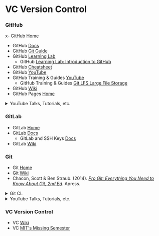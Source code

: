 # VC Version Control

### GitHub<br>
x- GitHub [Home](https://github.com)<br>
- GitHub [Docs](https://docs.github.com/en)<br>
- GitHub [Git Guide](https://github.com/git-guides/)<br>
- GitHub [Learning Lab](https://lab.github.com)<br>
  - GitHub [Learning Lab: Introduction to GitHub](https://lab.github.com/githubtraining/introduction-to-github)<br>
- GitHub [Cheatsheet](https://training.github.com/downloads/github-git-cheat-sheet/)<br>
- GitHub [YouTube](https://www.youtube.com/channel/UC7c3Kb6jYCRj4JOHHZTxKsQ)
- GitHub Training & Guides [YouTube](https://www.youtube.com/channel/UCP7RrmoueENv9TZts3HXXtw)<br>
  - GitHub Training & Guides [Git LFS Large File Storage](https://www.youtube.com/watch?v=uLR1RNqJ1Mw)<br>
- GitHub [Wiki](https://en.wikipedia.org/wiki/GitHub)<br>
- GitHub Pages [Home](https://pages.github.com)<br>
<details><summary>YouTube Talks, Tutorials, etc.</summary><br>

- "Git & GitHub Crash Course For Beginners". (2017). Traversy Media. [YouTube](https://www.youtube.com/watch?v=SWYqp7iY_Tc).<br>
- "Git and GitHub for Beginners - Crash Course". (2020). freeCodeCamp.org. [YouTube](https://www.youtube.com/watch?v=RGOj5yH7evk).<br>
</details>

### GitLab<br>
- GitLab [Home](https://about.gitlab.com)<br>
- GitLab [Docs](https://docs.gitlab.com)<br>
  - GitLab and SSH Keys [Docs](https://docs.gitlab.com/ee/ssh/README.html)<br>
- GitLab [Wiki](https://en.wikipedia.org/wiki/GitLab)<br>

### Git<br>
- Git [Home](https://git-scm.com/doc)
- Git [Wiki](https://en.wikipedia.org/wiki/Git)<br>
- Chacon, Scott & Ben Straub. (2014). [_Pro Git: Everything You Need to Know About Git, 2nd Ed_](https://git-scm.com/book/en/v2). Apress.<br>
<details><summary>Git CL</summary><br>

`git --version` Verify that git is successfully installed on your system<br>

**Run this command when you want to update your GitHub repo:<br>
`git add . && git commit -m "your commit message" && git push`<br>
or separately:<br>
`git add .`<br>
`git commit -m "your commit message"`<br>
`git push`<br>**

Check the status of files and folders in your local project directory (i.e., tracked or no, added or no, committed or no, pushed or no, etc.):<br>
[`git status`](https://git-scm.com/docs/git-status)<br>

Run this set of commands the first time you connect your local project directory to your new GitHub repo:<br>
`echo "# Your Repo Name and Description, For Example" >> README.md`<br>
[`git init`](https://git-scm.com/docs/git-init)<br>
[`git add README.md`](https://git-scm.com/docs/git-add)<br>
[`git commit -m "your commit message"`](https://git-scm.com/docs/git-commit)<br>
[`git branch -M main`](https://git-scm.com/docs/git-branch)<br>
[`git remote add origin git@github.com:<github-username>/<github-repo-name>.git`](https://git-scm.com/docs/git-remote#Documentation/git-remote.txt-emaddem)<br>
[`git push -u origin main`](https://git-scm.com/docs/git-push)<br>

[`git remote`](https://git-scm.com/docs/git-remote) Gets the local name you assigned to your remote GitHub repo when you ran `git remote add...` (typically, `origin`)<br>
[`git remote get-url origin`](https://git-scm.com/docs/git-remote#Documentation/git-remote.txt-emget-urlem)<br>
[`git remote set-url origin git@github.com:<github-username>/<github-repo-name>.git`](https://git-scm.com/docs/git-remote#Documentation/git-remote.txt-emset-urlem) This is useful when you change the name of your GitHub repo and you also need to change its name in your local configuration to maintain a connection<br>

[`git clone <url>`](https://www.git-scm.com/docs/git-clone)<br>

[`git config -l` or `git config --list`](https://git-scm.com/docs/git-config#Documentation/git-config.txt--l)<br>

`git lfs version`<br>
`git lfs track`<br>
`git lfs ls-files`<br>
`git lfs clone --depth=1 https://github.com/<github-username>/<github-repo-name>.git`<br>
</details>
<details><summary>YouTube Talks, Tutorials, etc.</summary><br>

- "Git Tutorial for Beginners: Command-Line Fundamentals". (2015). Corey Schafer. [YouTube](https://www.youtube.com/watch?v=HVsySz-h9r4).<br>
</details>

### VC Version Control<br>
- VC [Wiki](https://en.wikipedia.org/wiki/Version_control)<br>
- VC [MIT's Missing Semester](https://missing.csail.mit.edu/2020/version-control/)<br>
